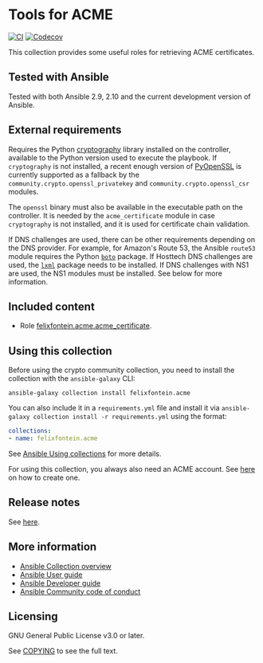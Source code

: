 # Tools for ACME
[![CI](https://github.com/felixfontein/ansible-acme/workflows/CI/badge.svg?event=push)](https://github.com/felixfontein/ansible-acme/actions)
[![Codecov](https://img.shields.io/codecov/c/github/felixfontein/ansible-acme)](https://codecov.io/gh/felixfontein/ansible-acme)

This collection provides some useful roles for retrieving ACME certificates.

## Tested with Ansible

Tested with both Ansible 2.9, 2.10 and the current development version of Ansible.

## External requirements

Requires the Python [cryptography](https://pypi.org/project/cryptography/) library installed on the controller, available to the Python version used to execute the playbook. If `cryptography` is not installed, a recent enough version of [PyOpenSSL](https://pypi.org/project/pyOpenSSL/) is currently supported as a fallback by the `community.crypto.openssl_privatekey` and `community.crypto.openssl_csr` modules.

The `openssl` binary must also be available in the executable path on the controller. It is needed by the `acme_certificate` module in case `cryptography` is not installed, and it is used for certificate chain validation.

If DNS challenges are used, there can be other requirements depending on the DNS provider. For example, for Amazon's Route 53, the Ansible `route53` module requires the Python [`boto`](https://pypi.org/project/boto/) package. If Hosttech DNS challenges are used, the [`lxml`](https://pypi.org/project/lxml/) package needs to be installed. If DNS challenges with NS1 are used, the NS1 modules must be installed. See below for more information.

## Included content

- Role [felixfontein.acme.acme_certificate](https://github.com/felixfontein/ansible-acme/tree/main/README.acme_certificate.md).

## Using this collection

Before using the crypto community collection, you need to install the collection with the `ansible-galaxy` CLI:
```
ansible-galaxy collection install felixfontein.acme
```

You can also include it in a `requirements.yml` file and install it via `ansible-galaxy collection install -r requirements.yml` using the format:

```yaml
collections:
- name: felixfontein.acme
```

See [Ansible Using collections](https://docs.ansible.com/ansible/latest/user_guide/collections_using.html) for more details.

For using this collection, you always also need an ACME account. See [here](https://github.com/felixfontein/ansible-acme/tree/main/README.acme-account.md) on how to create one.

## Release notes

See [here](https://github.com/felixfontein/ansible-acme/tree/main/CHANGELOG.rst).

## More information

- [Ansible Collection overview](https://github.com/ansible-collections/overview)
- [Ansible User guide](https://docs.ansible.com/ansible/latest/user_guide/index.html)
- [Ansible Developer guide](https://docs.ansible.com/ansible/latest/dev_guide/index.html)
- [Ansible Community code of conduct](https://docs.ansible.com/ansible/latest/community/code_of_conduct.html)

## Licensing

GNU General Public License v3.0 or later.

See [COPYING](https://www.gnu.org/licenses/gpl-3.0.txt) to see the full text.
